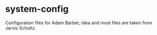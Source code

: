 system-config
=============

Configuration files for Adam Barber, idea and most files are taken from Jarvis Schultz.
